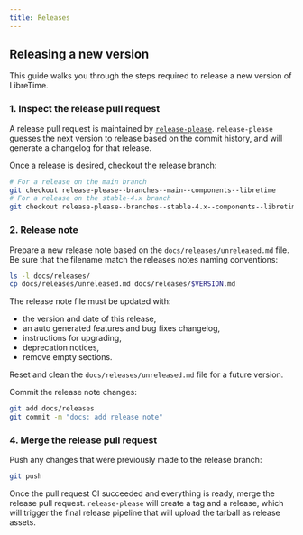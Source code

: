 ```yaml
---
title: Releases
---
```


## Releasing a new version

This guide walks you through the steps required to release a new version of LibreTime.

### 1. Inspect the release pull request

A release pull request is maintained by [`release-please`](https://github.com/googleapis/release-please). `release-please` guesses the next version to release based on the commit history, and will generate a changelog for that release.

Once a release is desired, checkout the release branch:

```bash
# For a release on the main branch
git checkout release-please--branches--main--components--libretime
# For a release on the stable-4.x branch
git checkout release-please--branches--stable-4.x--components--libretime
```

### 2. Release note

Prepare a new release note based on the `docs/releases/unreleased.md` file. Be sure that
the filename match the releases notes naming conventions:

```bash
ls -l docs/releases/
cp docs/releases/unreleased.md docs/releases/$VERSION.md
```

The release note file must be updated with:

- the version and date of this release,
- an auto generated features and bug fixes changelog,
- instructions for upgrading,
- deprecation notices,
- remove empty sections.

Reset and clean the `docs/releases/unreleased.md` file for a future version.

Commit the release note changes:

```bash
git add docs/releases
git commit -m "docs: add release note"
```

### 4. Merge the release pull request

Push any changes that were previously made to the release branch:

```bash
git push
```

Once the pull request CI succeeded and everything is ready, merge the release pull request. `release-please` will create a tag and a release, which will trigger the final release pipeline that will upload the tarball as release assets.
